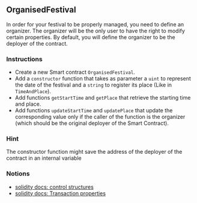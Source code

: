 ## OrganisedFestival

In order for your festival to be properly managed, you need to define an organizer. The organizer will be the only user to have the right to modify certain properties. By default, you will define the organizer to be the deployer of the contract.

### Instructions

- Create a new Smart contract `OrganisedFestival`.
- Add a `constructor` function that takes as parameter a `uint` to represent the date of the festival and a `string` to register its place (Like in `TimeAndPlace`).
- Add functions `getStartTime` and `getPlace` that retrieve the starting time and place.
- Add functions `updateStartTime` and `updatePlace` that update the corresponding value only if the caller of the function is the organizer (which should be the original deployer of the Smart Contract).

### Hint

The constructor function might save the address of the deployer of the contract in an internal variable

### Notions

- [solidity docs: control structures](https://docs.soliditylang.org/en/v0.8.4/control-structures.html)
- [solidity docs: Transaction properties](https://docs.soliditylang.org/en/v0.8.4/units-and-global-variables.html)
